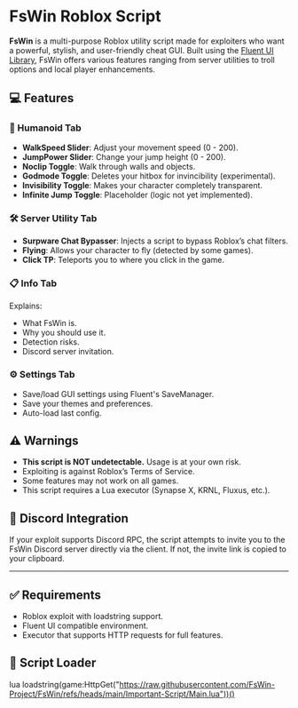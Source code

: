 # FsWin Roblox Script

**FsWin** is a multi-purpose Roblox utility script made for exploiters who want a powerful, stylish, and user-friendly cheat GUI. Built using the [Fluent UI Library](https://github.com/dawid-scripts/Fluent), FsWin offers various features ranging from server utilities to troll options and local player enhancements.

## 💻 Features

### 🧍 Humanoid Tab
- **WalkSpeed Slider**: Adjust your movement speed (0 - 200).
- **JumpPower Slider**: Change your jump height (0 - 200).
- **Noclip Toggle**: Walk through walls and objects.
- **Godmode Toggle**: Deletes your hitbox for invincibility (experimental).
- **Invisibility Toggle**: Makes your character completely transparent.
- **Infinite Jump Toggle**: Placeholder (logic not yet implemented).

### 🛠️ Server Utility Tab
- **Surpware Chat Bypasser**: Injects a script to bypass Roblox’s chat filters.
- **Flying**: Allows your character to fly (detected by some games).
- **Click TP**: Teleports you to where you click in the game.

### 📋 Info Tab
Explains:
- What FsWin is.
- Why you should use it.
- Detection risks.
- Discord server invitation.

### ⚙️ Settings Tab
- Save/load GUI settings using Fluent's SaveManager.
- Save your themes and preferences.
- Auto-load last config.

## ⚠️ Warnings

- **This script is NOT undetectable.** Usage is at your own risk.
- Exploiting is against Roblox’s Terms of Service.
- Some features may not work on all games.
- This script requires a Lua executor (Synapse X, KRNL, Fluxus, etc.).

## 📩 Discord Integration

If your exploit supports Discord RPC, the script attempts to invite you to the FsWin Discord server directly via the client. If not, the invite link is copied to your clipboard.

---

## ✅ Requirements

- Roblox exploit with loadstring support.
- Fluent UI compatible environment.
- Executor that supports HTTP requests for full features.

## 🔗 Script Loader 

lua
loadstring(game:HttpGet("https://raw.githubusercontent.com/FsWin-Project/FsWin/refs/heads/main/Important-Script/Main.lua"))()
